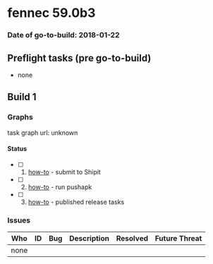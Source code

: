 # fennec 59.0b3

### Date of go-to-build: 2018-01-22

## Preflight tasks (pre go-to-build)
- none

## Build 1  

### Graphs
task graph url: unknown


#### Status
- [ ] 1.  [how-to](https://wiki.mozilla.org/Release:Release_Automation_on_Mercurial:Starting_a_Release#Submit_to_Ship_It)  - submit to Shipit
- [ ] 2.  [how-to](https://github.com/mozilla/releasewarrior/blob/master/how-tos/fennec-temp-relpro.md#run-pushapk-manually)  - run pushapk
- [ ] 3.  [how-to](https://wiki.mozilla.org/Release:Release_Automation_on_Mercurial:Updates_through_Shipping#Post-release_tasks)  - published release tasks

### Issues
| Who                 | ID               | Bug                                                                 | Description                | Resolved                | Future Threat                |
| ------------------- | ---------------- | ------------------------------------------------------------------- | -------------------------- | ----------------------- | ---------------------------- |
| none | | | | | |

